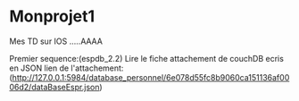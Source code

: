 # Monprojet1
Mes TD sur IOS .....AAAA

Premier sequence:(espdb_2.2)
Lire le fiche attachement de couchDB ecris en JSON
lien de l'attachement: (http://127.0.0.1:5984/database_personnel/6e078d55fc8b9060ca151136af0006d2/dataBaseEspr.json)

